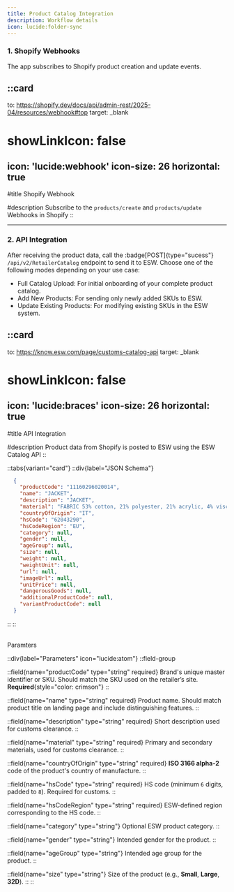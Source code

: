 ```yaml
---
title: Product Catalog Integration
description: Workflow details
icon: lucide:folder-sync
---
```


### 1. Shopify Webhooks

The app subscribes to Shopify product creation and update events.


::card
---
to: https://shopify.dev/docs/api/admin-rest/2025-04/resources/webhook#top
target: _blank
# showLinkIcon: false
icon: 'lucide:webhook'
icon-size: 26
horizontal: true
---

#title
Shopify Webhook

#description
Subscribe to the `products/create` and `products/update` Webhooks in Shopify
::

---

### 2. API Integration

After receiving the product data, call the :badge[POST]{type="sucess"} `/api/v2/RetailerCatalog` endpoint to send it to ESW. Choose one of the following modes depending on your use case:

- Full Catalog Upload: For initial onboarding of your complete product catalog.
- Add New Products: For sending only newly added SKUs to ESW.
- Update Existing Products: For modifying existing SKUs in the ESW system.

::card
---
to: https://know.esw.com/page/customs-catalog-api
target: _blank
# showLinkIcon: false
icon: 'lucide:braces'
icon-size: 26
horizontal: true
---

#title
API Integration

#description
Product data from Shopify is posted to ESW using the ESW Catalog API
::

::tabs{variant="card"}
  ::div{label="JSON Schema"}

```json
  {
    "productCode": "11160296020014",
    "name": "JACKET",
    "description": "JACKET",
    "material": "FABRIC 53% cotton, 21% polyester, 21% acrylic, 4% viscose, 1% polyester, lining 100% polyester",
    "countryOfOrigin": "IT",
    "hsCode": "62043290",
    "hsCodeRegion": "EU",
    "category": null,
    "gender": null,
    "ageGroup": null,
    "size": null,
    "weight": null,
    "weightUnit": null,
    "url": null,
    "imageUrl": null,
    "unitPrice": null,
    "dangerousGoods": null,
    "additionalProductCode": null,
    "variantProductCode": null
  }
```
  ::
::  

<br>

<div class="flex my-2 text-sm font-semibold items-center text-primary dark:text-primary-foreground">
  <div class="flex-grow border-t border-primary/30 dark:border-primary/60 h-px mr-3"></div>
  <span class="bg-primary/10 dark:bg-primary/30 text-primary dark:text-primary-foreground rounded-full p-1.5">Paramters</span>
  <div class="flex-grow border-t border-primary/30 dark:border-primary/60 h-px ml-3"></div>
</div>

::div{label="Parameters" icon="lucide:atom"}
::field-group

  ::field{name="productCode" type="string" required}
  Brand's unique master identifier or SKU. Should match the SKU used on the retailer’s site.
  **Required**{style="color: crimson"}
  ::

  ::field{name="name" type="string" required}
  Product name. Should match product title on landing page and include distinguishing features.
  ::

  ::field{name="description" type="string" required}
  Short description used for customs clearance.
  ::

  ::field{name="material" type="string" required}
  Primary and secondary materials, used for customs clearance.
  ::

  ::field{name="countryOfOrigin" type="string" required}
  **ISO 3166 alpha-2** code of the product's country of manufacture.
  ::

  ::field{name="hsCode" type="string" required}
  HS code (minimum `6` digits, padded to `8`). Required for customs.
  ::

  ::field{name="hsCodeRegion" type="string" required}
  ESW-defined region corresponding to the HS code.
  ::

  ::field{name="category" type="string"}
  Optional ESW product category.
  ::

  ::field{name="gender" type="string"}
  Intended gender for the product.
  ::

  ::field{name="ageGroup" type="string"}
  Intended age group for the product.
  ::

  ::field{name="size" type="string"}
  Size of the product (e.g., **Small**, **Large**, **32D**).
  ::
::



